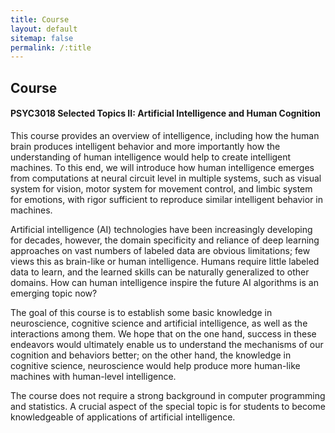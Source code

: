```yaml
---
title: Course
layout: default
sitemap: false
permalink: /:title
---
```


## Course

#### **PSYC3018 Selected Topics II: Artificial Intelligence and Human Cognition**

This course provides an overview of intelligence, including how the human brain produces intelligent behavior and more importantly how the understanding of human intelligence would help to create intelligent machines. To this end, we will introduce how human intelligence emerges from computations at neural circuit level in multiple systems, such as visual system for vision, motor system for movement control, and limbic system for emotions, with rigor sufficient to reproduce similar intelligent behavior in machines.

Artificial intelligence (AI) technologies have been increasingly developing for decades, however, the domain specificity and reliance of deep learning approaches on vast numbers of labeled data are obvious limitations; few views this as brain-like or human intelligence. Humans require little labeled data to learn, and the learned skills can be naturally generalized to other domains. How can human intelligence inspire the future AI algorithms is an emerging topic now?

The goal of this course is to establish some basic knowledge in neuroscience, cognitive science and artificial intelligence, as well as the interactions among them. We hope that on the one hand, success in these endeavors would ultimately enable us to understand the mechanisms of our cognition and behaviors better; on the other hand, the knowledge in cognitive science, neuroscience would help produce more human-like machines with human-level intelligence.

The course does not require a strong background in computer programming and statistics. A crucial aspect of the special topic is for students to become knowledgeable of applications of artificial intelligence.